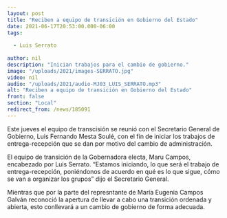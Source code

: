 ```yaml
---
layout: post
title: "Reciben a equipo de transición en Gobierno del Estado"
date: 2021-06-17T20:53:00.000-06:00
tags:
  
  - Luis Serrato
  
author: nil
description: "Inician trabajos para el cambio de gobierno."
image: "/uploads/2021/images-SERRATO.jpg"
video: nil
audio: "/uploads/2021/audio-MJ03_LUIS_SERRATO.mp3"
alt: "Reciben a equipo de transición en Gobierno del Estado"
front: false
section: "Local"
redirect_from: /news/185091
---
```


Este jueves el equipo de transcisión se reunió con el Secretario General de Gobierno, Luis Fernando Mesta Soulé, con el fin de iniciar los trabajos de entrega-recepción que se dan por motivo del cambio de administración.

El equipo de transición de la Gobernadora electa, Maru Campos, encabezado por Luis Serrato.    “Estamos iniciando, lo que será el trabajo de entrega-recepción, poniéndonos de acuerdo en qué es lo que sigue, cómo se van a organizar los grupos” dijo el Secretario General. 

Mientras que por la parte del represntante de María Eugenia Campos Galván reconoció la apertura de llevar a cabo una transición ordenada y abierta, esto conllevará a un cambio de gobierno de forma adecuada.
